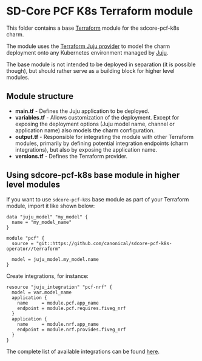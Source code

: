 # SD-Core PCF K8s Terraform module

This folder contains a base [Terraform][Terraform] module for the sdcore-pcf-k8s charm.

The module uses the [Terraform Juju provider][Terraform Juju provider] to model the charm
deployment onto any Kubernetes environment managed by [Juju][Juju].

The base module is not intended to be deployed in separation (it is possible though), but should
rather serve as a building block for higher level modules.

## Module structure

- **main.tf** - Defines the Juju application to be deployed.
- **variables.tf** - Allows customization of the deployment. Except for exposing the deployment
  options (Juju model name, channel or application name) also models the charm configuration.
- **output.tf** - Responsible for integrating the module with other Terraform modules, primarily
  by defining potential integration endpoints (charm integrations), but also by exposing
  the application name.
- **versions.tf** - Defines the Terraform provider.

## Using sdcore-pcf-k8s base module in higher level modules

If you want to use `sdcore-pcf-k8s` base module as part of your Terraform module, import it
like shown below:

```text
data "juju_model" "my_model" {
  name = "my_model_name"
}

module "pcf" {
  source = "git::https://github.com/canonical/sdcore-pcf-k8s-operator//terraform"
  
  model = juju_model.my_model.name
}
```

Create integrations, for instance:

```text
resource "juju_integration" "pcf-nrf" {
  model = var.model_name
  application {
    name     = module.pcf.app_name
    endpoint = module.pcf.requires.fiveg_nrf
  }
  application {
    name     = module.nrf.app_name
    endpoint = module.nrf.provides.fiveg_nrf
  }
}
```

The complete list of available integrations can be found [here][pcf-integrations].

[Terraform]: https://www.terraform.io/
[Terraform Juju provider]: https://registry.terraform.io/providers/juju/juju/latest
[Juju]: https://juju.is
[pcf-integrations]: https://charmhub.io/sdcore-pcf-k8s/integrations
